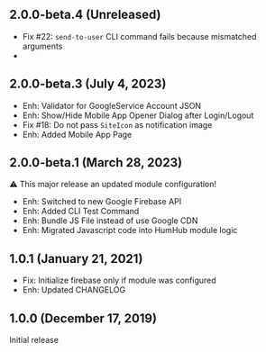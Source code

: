 2.0.0-beta.4 (Unreleased)
---------------------------

- Fix #22: `send-to-user` CLI command fails because mismatched arguments 
- 

2.0.0-beta.3 (July 4, 2023)
---------------------------

- Enh: Validator for GoogleService Account JSON 
- Enh: Show/Hide Mobile App Opener Dialog after Login/Logout
- Fix #18: Do not pass `SiteIcon` as notification image
- Enh: Added Mobile App Page


2.0.0-beta.1 (March 28, 2023)
-----------------------------

:warning: This major release an updated module configuration! 

- Enh: Switched to new Google Firebase API
- Enh: Added CLI Test Command
- Enh: Bundle JS File instead of use Google CDN
- Enh: Migrated Javascript code into HumHub module logic


1.0.1  (January 21, 2021)
-------------------------
- Fix: Initialize firebase only if module was configured
- Enh: Updated CHANGELOG


1.0.0  (December 17, 2019)
-------------------------
Initial release
